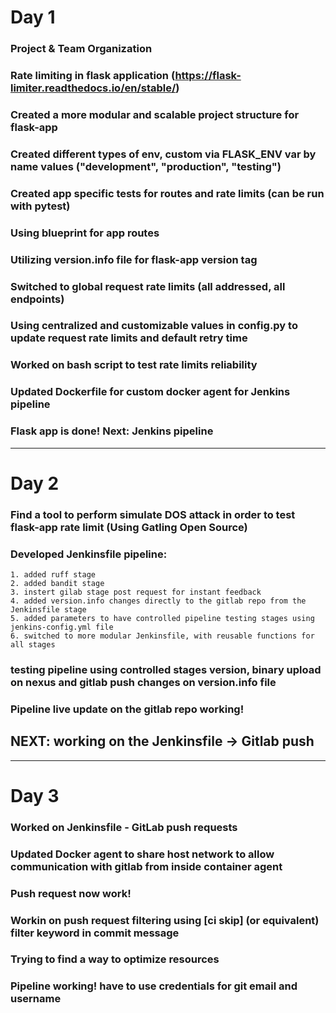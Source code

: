# Day 1

### Project & Team Organization

### Rate limiting in flask application (https://flask-limiter.readthedocs.io/en/stable/)

### Created a more modular and scalable project structure for flask-app

### Created different types of env, custom via FLASK_ENV var by name values ("development", "production", "testing")

### Created app specific tests for routes and rate limits (can be run with pytest)

### Using blueprint for app routes

### Utilizing version.info file for flask-app version tag

### Switched to global request rate limits (all addressed, all endpoints)

### Using centralized and customizable values in config.py to update request rate limits and default retry time

### Worked on bash script to test rate limits reliability

### Updated Dockerfile for custom docker agent for Jenkins pipeline

### Flask app is done! Next: Jenkins pipeline

---

# Day 2

### Find a tool to perform simulate DOS attack in order to test flask-app rate limit (Using Gatling Open Source)

### Developed Jenkinsfile pipeline:
    1. added ruff stage
    2. added bandit stage
    3. instert gilab stage post request for instant feedback
    4. added version.info changes directly to the gitlab repo from the Jenkinsfile stage
    5. added parameters to have controlled pipeline testing stages using jenkins-config.yml file
    6. switched to more modular Jenkinsfile, with reusable functions for all stages

### testing pipeline using controlled stages version, binary upload on nexus and gitlab push changes on version.info file

### Pipeline live update on the gitlab repo working!

## NEXT: working on the Jenkinsfile -> Gitlab push
    
---

# Day 3

### Worked on Jenkinsfile - GitLab push requests

### Updated Docker agent to share host network to allow communication with gitlab from inside container agent

### Push request now work!

### Workin on push request filtering using [ci skip] (or equivalent) filter keyword in commit message

### Trying to find a way to optimize resources

### Pipeline working! have to use credentials for git email and username